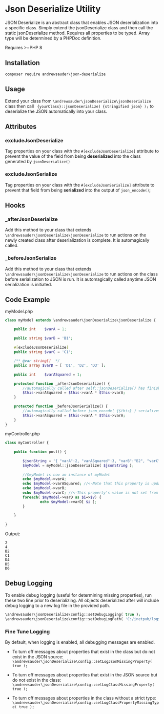# Json Deserialize Utility

JSON Deserialize is an abstract class that enables JSON deserialization into a specific class. Simply extend the jsonDeserialize class and then call the static jsonDeserialize method. Requires all properties to be typed. Array type will be
determined by a PHPDoc definition.

Requires &gt;=PHP 8

## Installation
`composer require andrewsauder\json-deserialize`

## Usage
Extend your class from `\andrewsauder\jsonDeserialize\jsonDeserialize` class then call ` {yourClass}::jsonDeserialize( {stringified json} );` to deserialize the JSON automatically into your class.

## Attributes
### excludeJsonDeserialize
Tag properties on your class with the `#[excludeJsonDeserialize]` attribute to prevent the value of the field from being **deserialized** into the class generated by `jsonDeserialize()`

### excludeJsonSerialize
Tag properties on your class with the `#[excludeJsonSerialize]` attribute to prevent that field from being **serialized** into the output of `json_encode()`;

## Hooks
### _afterJsonDeserialize
Add this method to your class that extends `\andrewsauder\jsonDeserialize\jsonDeserialize` to run actions on the newly created class after deserialization is complete. It is automagically called.

### _beforeJsonSerialize
Add this method to your class that extends `\andrewsauder\jsonDeserialize\jsonDeserialize` to run actions on the class before serialization to JSON is run. It is automagically called anytime JSON serialization is initiated.

## Code Example

myModel.php

```php
class myModel extends \andrewsauder\jsonDeserialize\jsonDeserialize {

	public int    $varA = 1;
	
	public string $varB = 'B1';
	
	#[excludeJsonDeserialize]
	public string $varC = 'C1';
	
	/** @var string[]  */
	public array $varD = [ 'D1', 'D2', 'D3' ];
	
	public int    $varASquared = 1;
	
	protected function _afterJsonDeserialize() {
		//automagically called after self::jsonDeserialize() has finished its deserialization
		$this->varASquared = $this->varA * $this->varA;
	}
	
	protected function _beforeJsonSerialize() {
		//automagically called before json_encode( {$this} ) serializes object into JSON
		$this->varASquared = $this->varA * $this->varA; 
	}
}
```

myController.php

```php
class myController {
    
    public function post() {
        
        $jsonString = '{ "varA":2, "varASquared":3, "varB":"B2", "varC":"C2", "varD":[ "D4", "D5", "D6" ] }';
        $myModel = myModel::jsonDeserialize( $jsonString );
        
        //$myModel is now an instance of myModel
        echo $myModel->varA;
        echo $myModel->varASquared; //<-Note that this property is updated in _afterJsonDeserialize
        echo $myModel->varB;
        echo $myModel->varC; //<-This property's value is not set from the JSON because it has #[excludeJsonDeserialize]
        foreach( $myModel->varD as $i=>$v) {
                echo $myModel->varD[ $i ];
        }
      
    }
    
}
```

Output:

```
2
4
B2
C1
D4
D5
D6
```

## Debug Logging

To enable debug logging (useful for determining missing properties), run these two line prior to deserializing. All objects deserialized after will include debug logging to a new log file in the provided path.

```php
\andrewsauder\jsonDeserialize\config::setDebugLogging( true );
\andrewsauder\jsonDeserialize\config::setDebugLogPath( 'C:/inetpub/logs' );
```

### Fine Tune Logging

By default, when logging is enabled, all debugging messages are enabled.

- To turn off messages about properties that exist in the class but do not exist in the JSON source:
  `\andrewsauder\jsonDeserialize\config::setLogJsonMissingProperty( true ); `

- To turn off messages about properties that exist in the JSON source but do not exist in the class:
  `\andrewsauder\jsonDeserialize\config::setLogClassMissingProperty( true ); `

- To turn off messages about properties in the class without a strict type:
  `\andrewsauder\jsonDeserialize\config::setLogClassPropertyMissingType( true ); `

